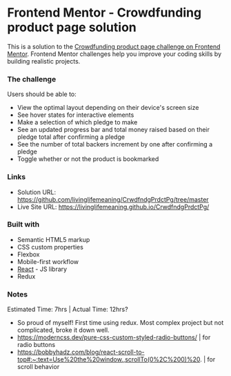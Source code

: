# Frontend Mentor - Crowdfunding product page solution

This is a solution to the [Crowdfunding product page challenge on Frontend Mentor](https://www.frontendmentor.io/challenges/crowdfunding-product-page-7uvcZe7ZR). Frontend Mentor challenges help you improve your coding skills by building realistic projects. 


### The challenge

Users should be able to:

- View the optimal layout depending on their device's screen size
- See hover states for interactive elements
- Make a selection of which pledge to make
- See an updated progress bar and total money raised based on their pledge total after confirming a pledge
- See the number of total backers increment by one after confirming a pledge
- Toggle whether or not the product is bookmarked



### Links

- Solution URL: https://github.com/livinglifemeaning/CrwdfndgPrdctPg/tree/master
- Live Site URL: https://livinglifemeaning.github.io/CrwdfndgPrdctPg/


### Built with

- Semantic HTML5 markup
- CSS custom properties
- Flexbox
- Mobile-first workflow
- [React](https://reactjs.org/) - JS library
- Redux


### Notes
Estimated Time: 7hrs | Actual Time: 12hrs? 

- So proud of myself! First time using redux. Most complex project but not complicated, broke it down well. 
- https://moderncss.dev/pure-css-custom-styled-radio-buttons/ | for radio buttons
- https://bobbyhadz.com/blog/react-scroll-to-top#:~:text=Use%20the%20window.,scrollTo(0%2C%200)%20. | for scroll behavior
